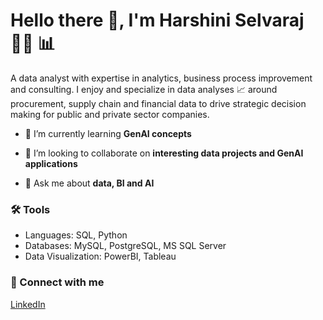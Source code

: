 # Hello there 👋, I'm Harshini Selvaraj 👩‍💻 📊

A data analyst with expertise in analytics, business process improvement and consulting. I enjoy and specialize in data analyses 📈 around procurement, supply chain and financial data to drive strategic decision making for public and private sector companies.

- 🌱 I’m currently learning **GenAI concepts**

- 👯 I’m looking to collaborate on **interesting data projects and GenAI applications**

- 💬 Ask me about **data, BI and AI**

### 🛠️ Tools
- Languages: SQL, Python
- Databases: MySQL, PostgreSQL, MS SQL Server
- Data Visualization: PowerBI, Tableau

### 🤝 Connect with me
[LinkedIn](https://www.linkedin.com/in/harshini-selvaraj/)
